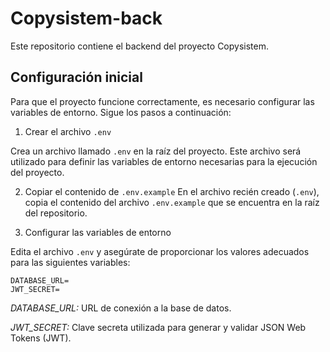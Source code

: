 # Copysistem-back

Este repositorio contiene el backend del proyecto Copysistem.

## Configuración inicial

Para que el proyecto funcione correctamente, es necesario configurar las variables de entorno. Sigue los pasos a continuación:

1. Crear el archivo `.env`

Crea un archivo llamado `.env` en la raíz del proyecto. Este archivo será utilizado para definir las variables de entorno necesarias para la ejecución del proyecto.

2. Copiar el contenido de `.env.example`
En el archivo recién creado (`.env`), copia el contenido del archivo `.env.example` que se encuentra en la raíz del repositorio.

3. Configurar las variables de entorno

Edita el archivo `.env` y asegúrate de proporcionar los valores adecuados para las siguientes variables:

 ```shell
DATABASE_URL=
JWT_SECRET=
```
*DATABASE_URL:* URL de conexión a la base de datos.

*JWT_SECRET:* Clave secreta utilizada para generar y validar JSON Web Tokens (JWT).